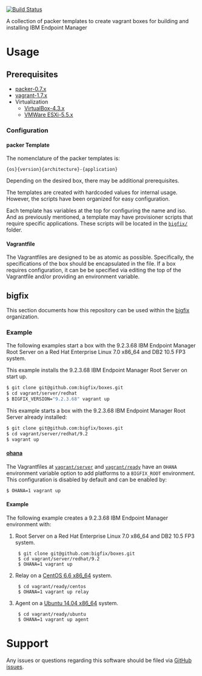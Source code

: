 [![Build Status](https://travis-ci.org/bigfix/boxes.svg?branch=master)](https://travis-ci.org/bigfix/boxes)

A collection of packer templates to create vagrant boxes for building and installing IBM Endpoint Manager

# Usage
## Prerequisites
- [packer-0.7.x](http://www.packer.io/downloads.html)
- [vagrant-1.7.x](http://www.vagrantup.com/downloads.html)
- Virtualization
	- [VirtualBox-4.3.x](https://www.virtualbox.org/wiki/Downloads)
	- [VMWare ESXi-5.5.x](http://www.vmware.com/products/esxi-and-esx/)

### Configuration
#### packer Template
The nomenclature of the packer templates is:

```
{os}{version}{architecture}-{application}
```

Depending on the desired box, there may be additional prerequisites.

The templates are created with hardcoded values for internal usage. However, the scripts have been organized for easy configuration.

Each template has variables at the top for configuring the name and iso. And as previously mentioned, a template may have provisioner scripts that require specific applications. These scripts will be located in the [`bigfix/`](bigfix/) folder.

#### Vagrantfile
The Vagrantfiles are designed to be as atomic as possible. Specifically, the specifications of the box should be encapsulated in the file. If a box requires configuration, it can be be specified via editing the top of the Vagrantfile and/or providing an environment variable.

## bigfix
This section documents how this repository can be used within the [bigfix](http://platdev.sfolab.ibm.com/) organization.

### Example
The following examples start a box with the 9.2.3.68 IBM Endpoint Manager Root Server on a Red Hat Enterprise Linux 7.0 x86_64 and DB2 10.5 FP3 system.

This example installs the 9.2.3.68 IBM Endpoint Manager Root Server on start up.

```bash
$ git clone git@github.com:bigfix/boxes.git
$ cd vagrant/server/redhat
$ BIGFIX_VERSION="9.2.3.68" vagrant up
```

This example starts a box with the 9.2.3.68 IBM Endpoint Manager Root Server already installed:

```bash
$ git clone git@github.com:bigfix/boxes.git
$ cd vagrant/server/redhat/9.2
$ vagrant up
```

#### [ohana](https://youtu.be/-U0xGBNl2fE)
The Vagrantfiles at [`vagrant/server`](vagrant/server) and [`vagrant/ready`](vagrant/ready) have an `OHANA` environment variable option to add platforms to a `BIGFIX_ROOT` environment. This configuration is disabled by default and can be enabled by:

```bash
$ OHANA=1 vagrant up
```

#### Example
The following example creates a 9.2.3.68 IBM Endpoint Manager environment with:

1. Root Server on a Red Hat Enterprise Linux 7.0 x86_64 and DB2 10.5 FP3 system.

        $ git clone git@github.com:bigfix/boxes.git
        $ cd vagrant/server/redhat/9.2
        $ OHANA=1 vagrant up

2. Relay on a [CentOS 6.6 x86_64](https://atlas.hashicorp.com/chef/boxes/centos-6.6) system.

        $ cd vagrant/ready/centos
        $ OHANA=1 vagrant up relay

3. Agent on a [Ubuntu 14.04 x86_64](https://atlas.hashicorp.com/ubuntu/boxes/trusty64) system.

        $ cd vagrant/ready/ubuntu
        $ OHANA=1 vagrant up agent

# Support
Any issues or questions regarding this software should be filed via [GitHub issues](https://github.com/bigfix/boxes/issues).
